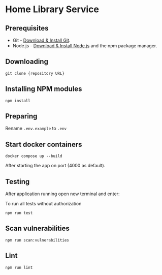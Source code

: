 # Home Library Service

## Prerequisites

- Git - [Download & Install Git](https://git-scm.com/downloads).
- Node.js - [Download & Install Node.js](https://nodejs.org/en/download/) and the npm package manager.

## Downloading

```
git clone {repository URL}
```

## Installing NPM modules

```
npm install
```

## Preparing

Rename `.env.example` to `.env`


## Start docker containers

```
docker compose up --build
```


After starting the app on port (4000 as default).

## Testing

After application running open new terminal and enter:

To run all tests without authorization

```
npm run test
```

## Scan vulnerabilities

```
npm run scan:vulnerabilities
```
## Lint

```
npm run lint
```
